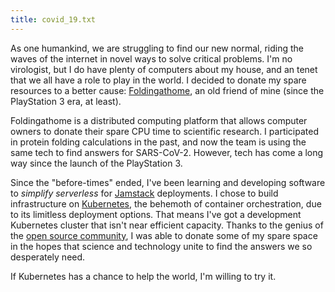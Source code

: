 ```yaml
---
title: covid_19.txt
---
```

As one humankind, we are struggling to find our new normal, riding the waves of the internet in novel ways to solve critical problems. I'm no virologist, but I do have plenty of computers about my house, and an tenet that we all have a role to play in the world. I decided to donate my spare resources to a better cause: [Foldingathome](https://foldingathome.org/), an old friend of mine (since the PlayStation 3 era, at least).

Foldingathome is a distributed computing platform that allows computer owners to donate their spare CPU time to scientific research. I participated in protein folding calculations in the past, and now the team is using the same tech to find answers for SARS-CoV-2. However, tech has come a long way since the launch of the PlayStation 3.

Since the "before-times" ended, I've been learning and developing software to _simplify serverless_ for [Jamstack](https://jamstack.org) deployments. I chose to build infrastructure on [Kubernetes](https://kubernetes.io/), the behemoth of container orchestration, due to its limitless deployment options. That means I've got a development Kubernetes cluster that isn't near efficient capacity. Thanks to the genius of the [open source community](https://github.com/richstokes/k8s-fah), I was able to donate some of my spare space in the hopes that science and technology unite to find the answers we so desperately need.

If Kubernetes has a chance to help the world, I'm willing to try it.
